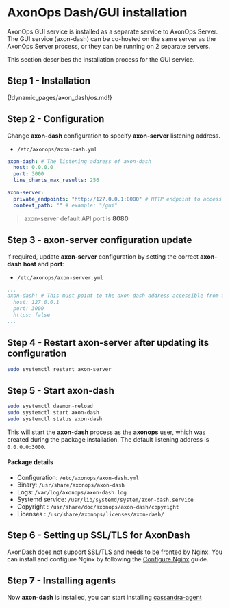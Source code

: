 # AxonOps Dash/GUI installation

AxonOps GUI service is installed as a separate service to AxonOps Server. The GUI service (axon-dash) can be co-hosted on the same server as the AxonOps Server process, or they can be running on 2 separate servers.

This section describes the installation process for the GUI service.

## Step 1 - Installation

{!dynamic_pages/axon_dash/os.md!}

## Step 2 - Configuration

Change **axon-dash** configuration to specify **axon-server** listening address.

* `/etc/axonops/axon-dash.yml`
``` yaml  hl_lines="7"
axon-dash: # The listening address of axon-dash
  host: 0.0.0.0
  port: 3000
  line_charts_max_results: 256

axon-server:
  private_endpoints: "http://127.0.0.1:8080" # HTTP endpoint to access axon-server API from axon-dash.
  context_path: "" # example: "/gui"
```
> axon-server default API port is **8080**


## Step 3 - axon-server configuration update
if required, update **axon-server** configuration by setting the correct **axon-dash** **host** and **port**:

* `/etc/axonops/axon-server.yml`

``` yaml hl_lines="7 8"
...
axon-dash: # This must point to the axon-dash address accessible from axon-server
  host: 127.0.0.1
  port: 3000
  https: false
...
```

## Step 4 - Restart **axon-server** after updating its configuration
``` bash
sudo systemctl restart axon-server
```

## Step 5 - Start axon-dash

``` bash
sudo systemctl daemon-reload
sudo systemctl start axon-dash
sudo systemctl status axon-dash
```

This will start the **axon-dash** process as the **axonops** user, which was created during the package installation. The default listening address is `0.0.0.0:3000`.


#### Package details

* Configuration: `/etc/axonops/axon-dash.yml`
* Binary: `/usr/share/axonops/axon-dash`
* Logs: `/var/log/axonops/axon-dash.log` 
* Systemd service: `/usr/lib/systemd/system/axon-dash.service`
* Copyright : `/usr/share/doc/axonops/axon-dash/copyright`
* Licenses : `/usr/share/axonops/licenses/axon-dash/`

## Step 6 - Setting up SSL/TLS for AxonDash

AxonDash does not support SSL/TLS and needs to be fronted by Nginx. You can install and configure Nginx by following the [Configure Nginx](../axon-dash/configure_nginx.md) guide.

## Step 7 - Installing agents

Now **axon-dash** is installed, you can start installing [cassandra-agent](../agent/install.md)
